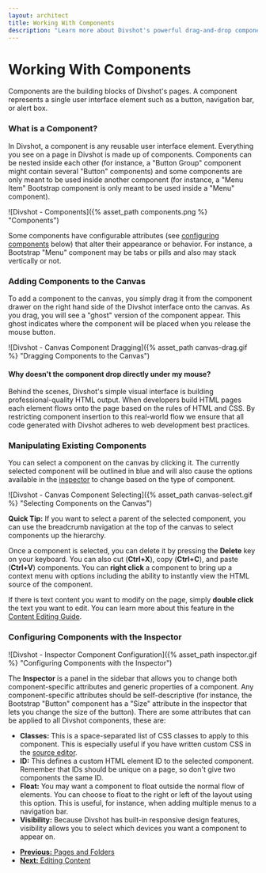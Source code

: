 ```yaml
---
layout: architect
title: Working With Components
description: "Learn more about Divshot's powerful drag-and-drop component panel."
---
```


<h1 class='page-header'>Working With Components</h1>

<p class='lead'>Components are the building blocks of Divshot's pages. A component represents a single user interface element such as a button, navigation bar, or alert box.</p>

### What is a Component?

In Divshot, a component is any reusable user interface element. Everything you see on a page in Divshot is made up of components. Components can be nested inside each other (for instance, a "Button Group" component might contain several "Button" components) and some components are only meant to be used inside another component (for instance, a "Menu Item" Bootstrap component is only meant to be used inside a "Menu" component).

![Divshot - Components]({% asset_path components.png %} "Components")

Some components have configurable attributes (see [configuring components](#configuring-components) below) that alter their appearance or behavior. For instance, a Bootstrap "Menu" component may be tabs or pills and also may stack vertically or not.

### Adding Components to the Canvas

To add a component to the canvas, you simply drag it from the component drawer on the right hand side of the Divshot interface onto the canvas. As you drag, you will see a "ghost" version of the component appear. This ghost indicates where the component will be placed when you release the mouse button.

![Divshot - Canvas Component Dragging]({% asset_path canvas-drag.gif %} "Dragging Components to the Canvas")

<div class='alert alert-question alert-info alert-block'>
  <h4>Why doesn't the component drop directly under my mouse?</h4>

  <p>Behind the scenes, Divshot's simple visual interface is building professional-quality HTML output. When developers build HTML pages each element flows onto the page based on the rules of HTML and CSS. By restricting component insertion to this real-world flow we ensure that all code generated with Divshot adheres to web development best practices.</p>
</div>

### Manipulating Existing Components

You can select a component on the canvas by clicking it. The currently selected component will be outlined in blue and will also cause the options available in the [inspector](#configuring-components) to change based on the type of component.

![Divshot - Canvas Component Selecting]({% asset_path canvas-select.gif %} "Selecting Components on the Canvas")

<div class='alert alert-success'><b>Quick Tip:</b> If you want to select a parent of the selected component, you can use the breadcrumb navigation at the top of the canvas to select components up the hierarchy.</div>

Once a component is selected, you can delete it by pressing the **Delete** key on your keyboard. You can also cut (**Ctrl+X**), copy (**Ctrl+C**), and paste (**Ctrl+V**) components. You can **right click** a component to bring up a context menu with options including the ability to instantly view the HTML source of the component.

If there is text content you want to modify on the page, simply **double click** the text you want to edit. You can learn more about this feature in the [Content Editing Guide](/architect/guides/content.html).

<h3 id='configuring-components'>Configuring Components with the Inspector</h3>

![Divshot - Inspector Component Configuration]({% asset_path inspector.gif %} "Configuring Components with the Inspector")

The **Inspector** is a panel in the sidebar that allows you to change both component-specific attributes and generic properties of a component. Any component-specific attributes should be self-descriptive (for instance, the Bootstrap "Button" component has a "Size" attribute in the inspector that lets you change the size of the button). There are some attributes that can be applied to all Divshot components, these are:

* **Classes:** This is a space-separated list of CSS classes to apply to this component. This is especially useful if you have written custom CSS in the [source editor](/architect/guides/source.html#custom-css).
* **ID:** This defines a custom HTML element ID to the selected component. Remember that IDs should be unique on a page, so don't give two components the same ID.
* **Float:** You may want a component to float outside the normal flow of elements. You can choose to float to the right or left of the layout using this option. This is useful, for instance, when adding multiple menus to a navigation bar.
* **Visibility:** Because Divshot has built-in responsive design features, visibility allows you to select which devices you want a component to appear on.

<ul class="pager">
  <li><a href="/architect/guides/pages"><b>Previous:</b> Pages and Folders</a></li>
  <li><a href="/architect/guides/content"><b>Next:</b> Editing Content</a></li>
</ul>
